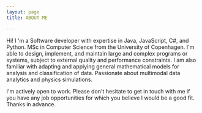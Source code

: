 ```yaml
---
layout: page
title: ABOUT ME

---
```


Hi! I 'm a Software developer with expertise in Java, JavaScript, C#, and Python. MSc in Computer Science from the
University of Copenhagen. I'm able to design, implement, and maintain large and complex programs or systems, subject to
external quality and performance constraints. I am also familiar with adapting and applying general mathematical models for
analysis and classification of data. Passionate about multimodal data analytics and physics simulations. 

I'm actively open to work. Please don't hesitate to get in touch with me if you have any job opportunities for which you believe I would be a good fit.
Thanks in advance.
